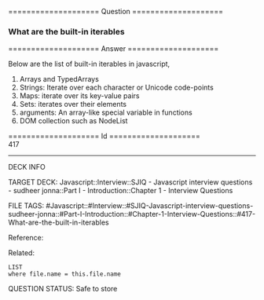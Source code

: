 ==================== Question ====================  

### What are the built-in iterables  

==================== Answer ====================  

Below are the list of built-in iterables in javascript,

1. Arrays and TypedArrays
2. Strings: Iterate over each character or Unicode code-points
3. Maps: iterate over its key-value pairs
4. Sets: iterates over their elements
5. arguments: An array-like special variable in functions
6. DOM collection such as NodeList

==================== Id ====================  
417

---

DECK INFO

TARGET DECK: Javascript::Interview::SJIQ - Javascript interview questions - sudheer jonna::Part I - Introduction::Chapter 1 - Interview Questions

FILE TAGS: #Javascript::#Interview::#SJIQ-Javascript-interview-questions-sudheer-jonna::#Part-I-Introduction::#Chapter-1-Interview-Questions::#417-What-are-the-built-in-iterables

Reference:

Related:

```dataview
LIST
where file.name = this.file.name
```

QUESTION STATUS: Safe to store
